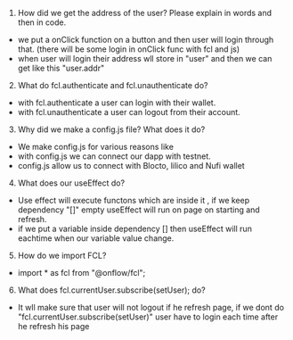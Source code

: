 1. How did we get the address of the user? Please explain in words and then in code.

  - we put a onClick function  on a button and then user will login through that. (there will be some login in onClick func with fcl and js)
  -  when user will login their address wll store in "user" and then we can get like this "user.addr"
  
  
2. What do fcl.authenticate and fcl.unauthenticate do?

 - with fcl.authenticate a user can login with their wallet.
 - with fcl.unauthenticate a user can logout from their account.

3. Why did we make a config.js file? What does it do?

 - We make config.js for various reasons like 
 - with config.js we can connect our dapp with testnet.
 - config.js allow us to connect with Blocto, lilico and Nufi wallet


4. What does our useEffect do?

  - Use effect will execute functons which are inside it , if we keep dependency "[]" empty useEffect will run on page on starting and refresh.
  - if we put a variable inside dependency [] then useEffect will run eachtime when our variable value change.
 
5. How do we import FCL?

 - import * as fcl from "@onflow/fcl";
 
6. What does fcl.currentUser.subscribe(setUser); do?

 - It wll make sure that user will not logout if he refresh page, if we dont do "fcl.currentUser.subscribe(setUser)" user have to login each time after he    refresh his page
